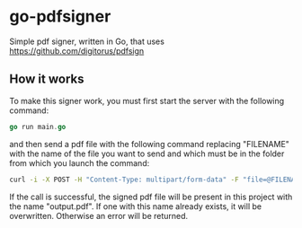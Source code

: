# go-pdfsigner

Simple pdf signer, written in Go, that uses <https://github.com/digitorus/pdfsign>

## How it works

To make this signer work, you must first start the server with the following command:

```go
go run main.go
```

and then send a pdf file with the following command replacing "FILENAME" with the name of the file you want to send and which must be in the folder from which you launch the command:

```bash
curl -i -X POST -H "Content-Type: multipart/form-data" -F "file=@FILENAME.pdf" http://localhost:8765/sign
```

If the call is successful, the signed pdf file will be present in this project with the name "output.pdf". If one with this name already exists, it will be overwritten. Otherwise an error will be returned.
